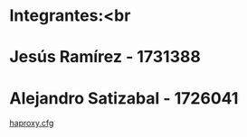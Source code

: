 # Integrantes:<br
# Jesús Ramírez - 1731388<br>
# Alejandro Satizabal - 1726041<br>

<a href="https://github.com/alejosatizabal/SistemasOperativos/tree/master/haproxy-ansible/haproxy1/">haproxy.cfg</a>

